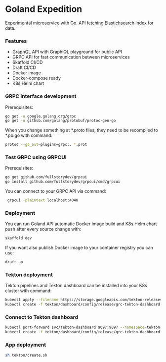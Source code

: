 # Goland Expedition
Experimental microservice with Go. API fetching Elastichsearch index for data.

### Features
 - GraphQL API with GraphiQL playground for public API
 - GRPC API for fast communication between microservices
 - Skaffold CI/CD
 - Draft CI/CD
 - Docker image
 - Docker-compose ready
 - K8s Helm chart
 
 
### GRPC interface development

Prerequisites:
```sh
go get -u google.golang.org/grpc 
go get -u github.com/golang/protobuf/protoc-gen-go 
```

When you change something at *.proto files, they need to be recompiled to *.pb.go with command:
```sh
protoc --go_out=plugins=grpc:. *.prot
```

### Test GRPC using GRPCUI

Prerequisites:
```sh
go get github.com/fullstorydev/grpcui 
go install github.com/fullstorydev/grpcui/cmd/grpcui
```

You can connect to your GRPC API via command:
```sh
 grpcui -plaintext localhost:4040
```

### Deployment

You can run Goland API automatic Docker image build and K8s Helm chart push after every source change with:

```sh
skaffold dev
```

If you want also publish Docker image to your container registry you can use:

```sh
draft up
```

### Tekton deployment

Tekton pipelines and Tekton dashboard can be installed  into your K8s cluster with command:

```sh
kubectl apply --filename https://storage.googleapis.com/tekton-releases/pipeline/latest/release.yaml
kubectl create -f tekton/dashboard/config/release/grc-tekton-dashboard.yaml
```

### Connect to Tekton dashboard

```sh
kubectl port-forward svc/tekton-dashboard 9097:9097 --namespace=tekton-pipelines
kubectl create -f tekton/dashboard/config/release/grc-tekton-dashboard.yaml
```

### App deployment

```sh
sh tekton/create.sh
```



